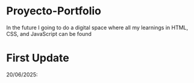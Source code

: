# Proyecto-Portfolio
In the future I going to do a digital space where all my learnings in HTML, CSS, and JavaScript can be found

# First Update
20/06/2025: 
